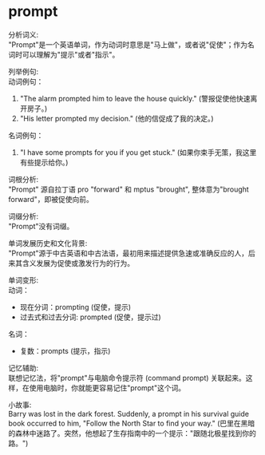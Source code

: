 # prompt

分析词义:  
"Prompt"是一个英语单词，作为动词时意思是"马上做"，或者说"促使"；作为名词时可以理解为"提示"或者"指示"。

  

列举例句:  
动词例句：

  

1.  "The alarm prompted him to leave the house quickly." (警报促使他快速离开房子。)
2.  "His letter prompted my decision." (他的信促成了我的决定。)

  

名词例句：

  

1.  "I have some prompts for you if you get stuck." (如果你束手无策，我这里有些提示给你。)

  

词根分析:  
"Prompt" 源自拉丁语 pro "forward" 和 mptus "brought", 整体意为"brought forward"，即被促使向前。

  

词缀分析:  
"Prompt"没有词缀。

  

单词发展历史和文化背景:  
"Prompt"源于中古英语和中古法语，最初用来描述提供急速或准确反应的人，后来其含义发展为促使或激发行为的行为。

  

单词变形:  
动词：

  

*   现在分词：prompting (促使，提示)
*   过去式和过去分词: prompted (促使，提示过)

  

名词：

  

*   复数：prompts (提示，指示)

  

记忆辅助:  
联想记忆法，将"prompt"与电脑命令提示符 (command prompt) 关联起来。这样，在使用电脑时，你就能更容易记住"prompt"这个词。

  

小故事:  
Barry was lost in the dark forest. Suddenly, a prompt in his survival guide book occurred to him, "Follow the North Star to find your way." (巴里在黑暗的森林中迷路了。突然，他想起了生存指南中的一个提示："跟随北极星找到你的路。")
